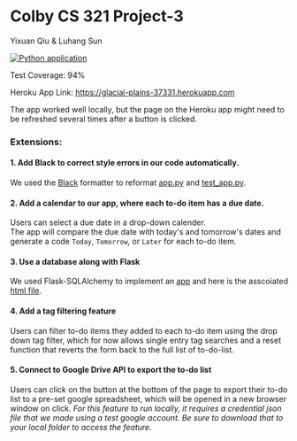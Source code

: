 # Colby CS 321 Project-3

Yixuan Qiu & Luhang Sun

[![Python application](https://github.com/qiuyixuan/Project-3/actions/workflows/python-app.yml/badge.svg)](https://github.com/qiuyixuan/Project-3/actions/workflows/python-app.yml)

Test Coverage: 94%  

Heroku App Link: https://glacial-plains-37331.herokuapp.com  

The app worked well locally, but the page on the Heroku app might need to be refreshed several times after a button is clicked.


### Extensions:
#### 1. Add Black to correct style errors in our code automatically.
We used the [Black](https://github.com/psf/black) formatter to reformat [app.py](src/app.py) and [test_app.py](tests/test_app.py).

#### 2. Add a calendar to our app, where each to-do item has a due date.
Users can select a due date in a drop-down calender.  
The app will compare the due date with today's and tomorrow's dates and generate a code `Today`, `Tomorrow`, or `Later` for each to-do item.

#### 3. Use a database along with Flask
We used Flask-SQLAlchemy to implement an [app](src/app_db.py) and here is the asscoiated [html file](src/templates/index.html).

#### 4. Add a tag filtering feature
Users can filter to-do items they added to each to-do item using the drop down tag filter, which for now allows single entry tag searches and a reset function that reverts the form back to the full list of to-do-list.

#### 5. Connect to Google Drive API to export the to-do list
Users can click on the button at the bottom of the page to export their to-do list to a pre-set google spreadsheet, which will be opened in a new browser window on click. *For this feature to run locally, it requires a credential json file that we made using a test google account. Be sure to download that to your local folder to access the feature.*
